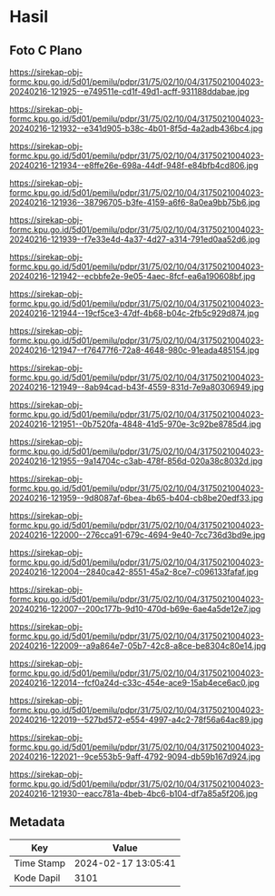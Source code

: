 # Hasil

## Foto C Plano

https://sirekap-obj-formc.kpu.go.id/5d01/pemilu/pdpr/31/75/02/10/04/3175021004023-20240216-121925--e749511e-cd1f-49d1-acff-931188ddabae.jpg

https://sirekap-obj-formc.kpu.go.id/5d01/pemilu/pdpr/31/75/02/10/04/3175021004023-20240216-121932--e341d905-b38c-4b01-8f5d-4a2adb436bc4.jpg

https://sirekap-obj-formc.kpu.go.id/5d01/pemilu/pdpr/31/75/02/10/04/3175021004023-20240216-121934--e8ffe26e-698a-44df-948f-e84bfb4cd806.jpg

https://sirekap-obj-formc.kpu.go.id/5d01/pemilu/pdpr/31/75/02/10/04/3175021004023-20240216-121936--38796705-b3fe-4159-a6f6-8a0ea9bb75b6.jpg

https://sirekap-obj-formc.kpu.go.id/5d01/pemilu/pdpr/31/75/02/10/04/3175021004023-20240216-121939--f7e33e4d-4a37-4d27-a314-791ed0aa52d6.jpg

https://sirekap-obj-formc.kpu.go.id/5d01/pemilu/pdpr/31/75/02/10/04/3175021004023-20240216-121942--ecbbfe2e-9e05-4aec-8fcf-ea6a190608bf.jpg

https://sirekap-obj-formc.kpu.go.id/5d01/pemilu/pdpr/31/75/02/10/04/3175021004023-20240216-121944--19cf5ce3-47df-4b68-b04c-2fb5c929d874.jpg

https://sirekap-obj-formc.kpu.go.id/5d01/pemilu/pdpr/31/75/02/10/04/3175021004023-20240216-121947--f76477f6-72a8-4648-980c-91eada485154.jpg

https://sirekap-obj-formc.kpu.go.id/5d01/pemilu/pdpr/31/75/02/10/04/3175021004023-20240216-121949--8ab94cad-b43f-4559-831d-7e9a80306949.jpg

https://sirekap-obj-formc.kpu.go.id/5d01/pemilu/pdpr/31/75/02/10/04/3175021004023-20240216-121951--0b7520fa-4848-41d5-970e-3c92be8785d4.jpg

https://sirekap-obj-formc.kpu.go.id/5d01/pemilu/pdpr/31/75/02/10/04/3175021004023-20240216-121955--9a14704c-c3ab-478f-856d-020a38c8032d.jpg

https://sirekap-obj-formc.kpu.go.id/5d01/pemilu/pdpr/31/75/02/10/04/3175021004023-20240216-121959--9d8087af-6bea-4b65-b404-cb8be20edf33.jpg

https://sirekap-obj-formc.kpu.go.id/5d01/pemilu/pdpr/31/75/02/10/04/3175021004023-20240216-122000--276cca91-679c-4694-9e40-7cc736d3bd9e.jpg

https://sirekap-obj-formc.kpu.go.id/5d01/pemilu/pdpr/31/75/02/10/04/3175021004023-20240216-122004--2840ca42-8551-45a2-8ce7-c096133fafaf.jpg

https://sirekap-obj-formc.kpu.go.id/5d01/pemilu/pdpr/31/75/02/10/04/3175021004023-20240216-122007--200c177b-9d10-470d-b69e-6ae4a5de12e7.jpg

https://sirekap-obj-formc.kpu.go.id/5d01/pemilu/pdpr/31/75/02/10/04/3175021004023-20240216-122009--a9a864e7-05b7-42c8-a8ce-be8304c80e14.jpg

https://sirekap-obj-formc.kpu.go.id/5d01/pemilu/pdpr/31/75/02/10/04/3175021004023-20240216-122014--fcf0a24d-c33c-454e-ace9-15ab4ece6ac0.jpg

https://sirekap-obj-formc.kpu.go.id/5d01/pemilu/pdpr/31/75/02/10/04/3175021004023-20240216-122019--527bd572-e554-4997-a4c2-78f56a64ac89.jpg

https://sirekap-obj-formc.kpu.go.id/5d01/pemilu/pdpr/31/75/02/10/04/3175021004023-20240216-122021--9ce553b5-9aff-4792-9094-db59b167d924.jpg

https://sirekap-obj-formc.kpu.go.id/5d01/pemilu/pdpr/31/75/02/10/04/3175021004023-20240216-121930--eacc781a-4beb-4bc6-b104-df7a85a5f206.jpg


## Metadata

| Key        | Value               |
| ---------- | ------------------- |
| Time Stamp | 2024-02-17 13:05:41 |
| Kode Dapil | 3101                |



